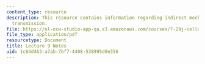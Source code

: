 ```yaml
---
content_type: resource
description: This resource contains information regarding indirect mechanisms of synaptic
  transmission.
file: https://ol-ocw-studio-app-qa.s3.amazonaws.com/courses/7-29j-cellular-neurobiology-spring-2012/1c64d463a7ab7bf74408538995d0e356_MIT7_29JS12_lecture9.pdf
file_type: application/pdf
resourcetype: Document
title: Lecture 9 Notes
uid: 1c64d463-a7ab-7bf7-4408-538995d0e356
---
```

